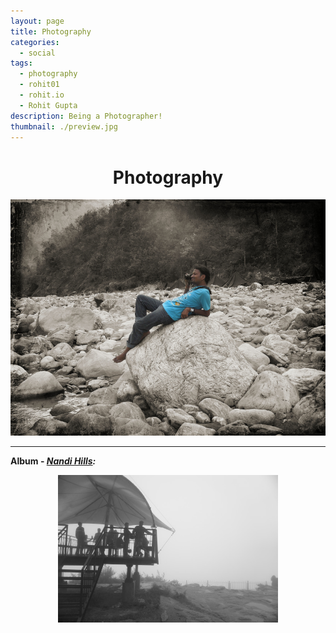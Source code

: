 ```yaml
---
layout: page
title: Photography
categories:
  - social
tags:
  - photography
  - rohit01
  - rohit.io
  - Rohit Gupta
description: Being a Photographer!
thumbnail: ./preview.jpg
---
```


<h1 align="center">Photography</h1>

[![Photography](./photography.jpg)](./hd/photography.jpg)

---

**Album - *[Nandi Hills](./album/nandi-hills/):***

<p align="center">
  <a href="./album/nandi-hills/">
    <img src="./album/nandi-hills/preview.jpg" alt="Nandi Hills" width="70%" height="70%" align="center">
  </a>
</p>
